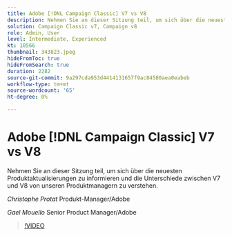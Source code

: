 ```yaml
---
title: Adobe [!DNL Campaign Classic] V7 vs V8
description: Nehmen Sie an dieser Sitzung teil, um sich über die neuesten Produktaktualisierungen zu informieren und die Unterschiede zwischen V7 und V8 von unseren Produktmanagern zu verstehen.
solution: Campaign Classic v7, Campaign v8
role: Admin, User
level: Intermediate, Experienced
kt: 10566
thumbnail: 343823.jpeg
hideFromToc: true
hideFromSearch: true
duration: 2282
source-git-commit: 9a297cda953d4414131657f9ac84580aea0eabeb
workflow-type: tm+mt
source-wordcount: '65'
ht-degree: 0%

---
```


# Adobe [!DNL Campaign Classic] V7 vs V8

Nehmen Sie an dieser Sitzung teil, um sich über die neuesten Produktaktualisierungen zu informieren und die Unterschiede zwischen V7 und V8 von unseren Produktmanagern zu verstehen.

*Christophe Protat* Produkt-Manager/Adobe

*Gael Mouello* Senior Product Manager/Adobe

>[!VIDEO](https://video.tv.adobe.com/v/343823/?quality=12&learn=on)
